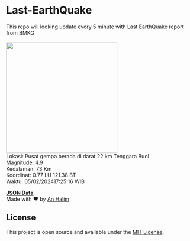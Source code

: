 # Last-EarthQuake
This repo will looking update every 5 minute with Last EarthQuake report from BMKG
<br>
<br>
<img src="https://static.bmkg.go.id/20240205172516.mmi.jpg" width="300"/>
<br>
Lokasi: Pusat gempa berada di darat 22 km Tenggara Buol <br>
Magnitude: 4.9 <br>
Kedalaman: 73 Km <br>
Koordinat: 0.77 LU 121.38 BT <br>
Waktu: 05/02/202417:25:16 WIB <br>

<a href="./data/data.json">**JSON Data**</a>
<br>
Made with ❤️ by <a href="https://github.com/an-halim">An Halim</a>
## License

This project is open source and available under the [MIT License](LICENSE).

